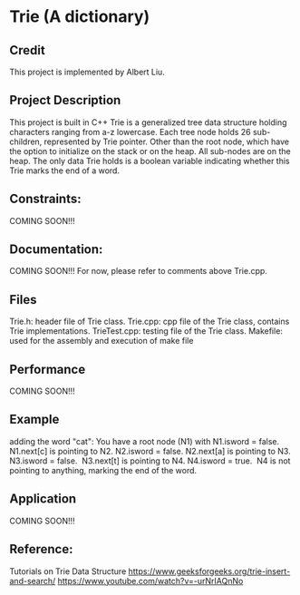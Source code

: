 # Trie (A dictionary)

## Credit
This project is implemented by Albert Liu. 

## Project Description
This project is built in C++
Trie is a generalized tree data structure holding characters ranging from a-z lowercase. 
Each tree node holds 26 sub-children, represented by Trie pointer. 
Other than the root node, which have the option to initialize on the stack or on the heap. All sub-nodes are on the heap. 
The only data Trie holds is a boolean variable indicating whether this Trie marks the end of a word. 

## Constraints: 
COMING SOON!!!

## Documentation: 
COMING SOON!!!
For now, please refer to comments above Trie.cpp. 

## Files
Trie.h: header file of Trie class. 
Trie.cpp: cpp file of the Trie class, contains Trie implementations. 
TrieTest.cpp: testing file of the Trie class. 
Makefile: used for the assembly and execution of make file

## Performance
COMING SOON!!!

## Example
adding the word "cat": 
You have a root node (N1) with N1.isword = false. 
N1.next[c] is pointing to N2. N2.isword = false. 
N2.next[a] is pointing to N3. N3.isword = false.  
N3.next[t] is pointing to N4. N4.isword = true. 
N4 is not pointing to anything, marking the end of the word. 

## Application
COMING SOON!!!

## Reference: 
Tutorials on Trie Data Structure
https://www.geeksforgeeks.org/trie-insert-and-search/
https://www.youtube.com/watch?v=-urNrIAQnNo
